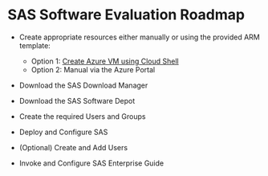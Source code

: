 # SAS Software Evaluation Roadmap  

* Create appropriate resources either manually or using the provided ARM template:

  * Option 1: [Create Azure VM using Cloud Shell](https://github.com/pschiltz/SASEval/blob/main/Create%20Azure%20VM%20using%20Cloud%20Shell.md) 
  * Option 2: Manual via the Azure Portal

* Download the SAS Download Manager
* Download the SAS Software Depot
* Create the required Users and Groups
* Deploy and Configure SAS
* (Optional) Create and Add Users
* Invoke and Configure SAS Enterprise Guide
